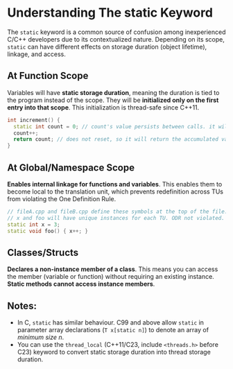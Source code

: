 # Understanding The static Keyword

The ``static`` keyword is a common source of confusion among inexperienced C/C++ developers due to its contextualized nature. Depending on its scope, ``static`` can have different effects on storage duration (object lifetime), linkage, and access.

<!-- inline -->
## At Function Scope
Variables will have **static storage duration**, meaning the duration is tied to the program instead of the scope. They will be **initialized only on the first entry into that scope**. This initialization is thread-safe since C++11.

```cpp
int increment() {
  static int count = 0; // count's value persists between calls. it will be initialized to zero only once.
  count++;
  return count; // does not reset, so it will return the accumulated value.
}
```

<!-- inline -->
## At Global/Namespace Scope
**Enables internal linkage for functions and variables**. This enables them to become local to the translation unit, which prevents redefinition across TUs from violating the One Definition Rule.

```cpp
// fileA.cpp and fileB.cpp define these symbols at the top of the file.
// x and foo will have unique instances for each TU. ODR not violated.
static int x = 3;
static void foo() { x++; }
```

<!-- inline -->
## Classes/Structs
**Declares a non-instance member of a class**. This means you can access the member (variable or function) without requiring an existing instance. **Static methods cannot access instance members**. 

<!-- inline -->
## Notes:
- In C, ``static`` has similar behaviour. C99 and above allow ``static`` in parameter array declarations (``T x[static n]``) to denote an array of *minimum size n*.
- You can use the ``thread_local`` (C++11/C23, include ``<threads.h>`` before C23) keyword to convert static storage duration into thread storage duration.
